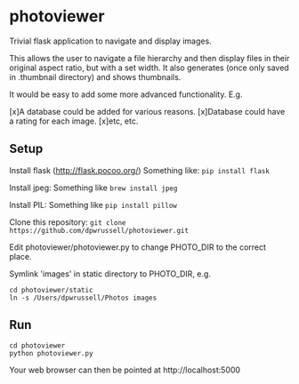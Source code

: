 photoviewer
===========

Trivial flask application to navigate and display images.

This allows the user to navigate a file hierarchy and then display files in their original aspect ratio, but with a set width.
It also generates (once only saved in .thumbnail directory) and shows thumbnails.

It would be easy to add some more advanced functionality. E.g.

[x]A database could be added for various reasons.
[x]Database could have a rating for each image.
[x]etc, etc.

Setup
-----

Install flask (http://flask.pocoo.org/)
Something like: ```pip install flask```

Install jpeg:
Something like ```brew install jpeg```

Install PIL:
Something like ```pip install pillow```

Clone this repository: ```git clone https://github.com/dpwrussell/photoviewer.git```

Edit photoviewer/photoviewer.py to change PHOTO_DIR to the correct place.

Symlink 'images' in static directory to PHOTO_DIR, e.g.
```
cd photoviewer/static
ln -s /Users/dpwrussell/Photos images
```

Run
---

```
cd photoviewer
python photoviewer.py
```

Your web browser can then be pointed at http://localhost:5000